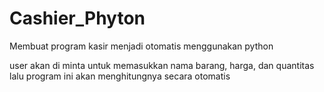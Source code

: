 # Cashier_Phyton

Membuat program kasir menjadi otomatis menggunakan python

user akan di minta untuk memasukkan nama barang, harga, dan quantitas lalu program ini akan menghitungnya secara otomatis
